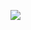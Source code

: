 ![](https://learn.microsoft.com/en-us/azure/azure-monitor/media/overview/azure-monitor-high-level-abstraction-opt.svg)
